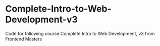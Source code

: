 # Complete-Intro-to-Web-Development-v3
Code for following course Complete Intro to Web Development, v3 from Frontend Masters
